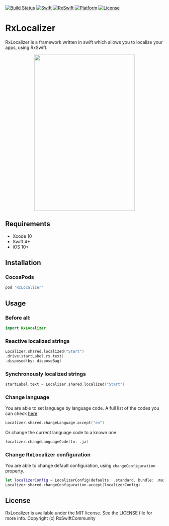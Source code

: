 [![Build Status](https://travis-ci.org/RxSwiftCommunity/RxLocalizer.svg?branch=master)](https://travis-ci.org/RxSwiftCommunity/RxLocalizer)
[![Swift](https://img.shields.io/badge/swift-5-orange.svg)](https://github.com/RxSwiftCommunity/RxLocalizer)
[![RxSwift](https://img.shields.io/badge/RxSwift-5-red.svg)](https://github.com/ReactiveX/RxSwift)
[![Platform](https://img.shields.io/badge/iOS-10+-blue.svg)](https://github.com/RxSwiftCommunity/RxLocalizer/blob/master/LICENSE)
[![License](https://img.shields.io/badge/license-MIT-brightgreen.svg)](https://github.com/RxSwiftCommunity/RxLocalizer/blob/master/LICENSE)

# RxLocalizer

RxLocalizer is a framework written in swift which allows you to localize your apps, using RxSwift. 

<p align="center"><img src="demo.gif" width="320" height="495" />

## Requirements

- Xcode 10
- Swift 4+
- iOS 10+

## Installation

### CocoaPods

```ruby
pod 'RxLocalizer'
```

## Usage

### Before all:

```swift
import RxLocalizer
```

### Reactive localized strings

```swift
Localizer.shared.localized("Start")
.drive(startLabel.rx.text)
.disposed(by: disposeBag)
```

### Synchronously localized strings

```swift
startLabel.text = Localizer.shared.localized("Start")
```

### Change language

You are able to set language by language code. 
A full list of the codes you can check [here](https://www.ibabbleon.com/iOS-Language-Codes-ISO-639.html).

```swift
Localizer.shared.changeLanguage.accept("en")
```

Or change the current language code to a known one:

```swift
localizer.changeLanguageCode(to: .ja)
```

### Change RxLocalizer configuration

You are able to change default configuration, using `changeConfiguration` property.

```swift
let localizerConfig = LocalizerConfig(defaults: .standard, bundle: .main, tableName: "Localizable")
Localizer.shared.changeConfiguration.accept(localizerConfig)
```

## License

RxLocalizer is available under the MIT license. See the LICENSE file for more info.
Copyright (c) RxSwiftCommunity
